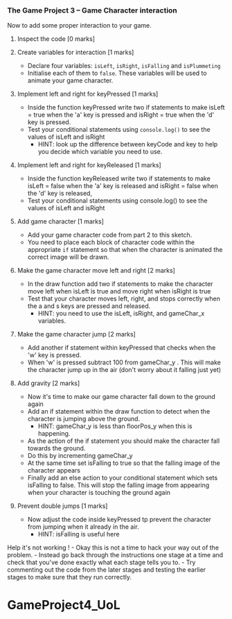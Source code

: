 ### The Game Project 3 – Game Character interaction

Now to add some proper interaction to your game.

1. Inspect the code [0 marks]

2. Create variables for interaction [1 marks]
	- Declare four variables: `isLeft`, `isRight`, `isFalling` and `isPlummeting`
	- Initialise each of them to `false`. These variables will be used to animate your game
	 character.

3. Implement left and right for keyPressed [1 marks]
	- Inside the function keyPressed write two if statements to make isLeft = true when the 'a' key is pressed and isRight = true when the 'd' key is pressed.
	- Test your conditional statements  using `console.log()` to see the values of isLeft and isRight
		- HINT: look up the difference between keyCode and key to help you decide which variable you need to use.

4. Implement left and right for keyReleased [1 marks]
	- Inside the function keyReleased write two if statements to make isLeft = false when the 'a' key is released and isRight = false when the 'd' key is released, 
	- Test your conditional statements using console.log() to see the values of isLeft and isRight

5. Add game character [1 marks]
	- Add your game character code from part 2 to this sketch.
	- You need to place each block of character code within the appropriate `if` statement so that when the character is animated the correct image will be drawn.

6. Make the game character move left and right [2 marks]
	- In the draw function add two if statements to make the character move left when isLeft is true and move right when isRight is true
	- Test that your character moves left, right, and stops correctly when the a and s keys are pressed and released.
        - HINT: you need to use the isLeft, isRight, and gameChar_x variables.

7. Make the game character jump [2 marks]
	- Add another if statement within keyPressed that checks when the 'w' key is pressed.
	- When 'w' is pressed subtract 100 from gameChar_y . This will make the character jump up in the air (don't worry about it falling just yet)

8. Add gravity [2 marks]
    - Now it's time to make our game character fall down to the ground again
    - Add an if statement within the draw function to detect when the character is  jumping above the ground. 
        - HINT: gameChar_y is less than floorPos_y when this is happening.
    - As the action of the if statement you should make the character fall towards the ground. 
    - Do this by incrementing gameChar_y
    - At the same time set isFalling to true so that the falling image of the character appears
    - Finally add an else action to your conditional statement which sets isFalling to false. This will stop the falling image from appearing when your character is touching the ground again

9. Prevent double jumps [1 marks]
    - Now adjust the code inside keyPressed tp prevent the character from jumping when it already in the air.
        - HINT: isFalling is useful here 

Help it's not working !
    - Okay this is not a time to hack your way out of the problem. 
    - Instead go back through the instructions one stage at a time and check that you've done exactly what each stage tells you to.
    - Try commenting out the code from the later stages and testing the earlier stages to make sure that they run correctly.
# GameProject4_UoL
